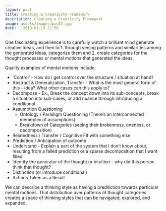 ```yaml
---
layout: post
title: Creating a Creativity Framework
description: Creating a Creativity Framework
image: assets/images/pic07.jpg
date:   2019-01-19 11:58
---
```


One fascinating experience is to carefully watch a brilliant mind generate creative ideas, and then to 1. through seeing patterns and similarities among the generated ideas, categorize them and 2. create categories for the thought processes or mental motions that generated the ideas.

Quality examples of mental motions include:  
- ‘Control’ - How do I get control over the structure / situation at hand?  
- Abstract & Generalization, Transfer - What is the most general form of this - idea? What other cases can this apply to?  
- Decompose - Ex., Break the concept down into its sub-concepts, break a situation into sub-cases, or add nuance through introducing a conditional.  
- Assumption Questioning  
    * Ontology / Paradigm Questioning (There’s an interconnected memeplex of assumptions)  
    * Breakdown of Categories (seeing their brokenness, oneness, or decomposition) 
- Relatedness / Transfer / Cognitive Fit with something else  
- Prediction / Anticipation of outcome  
- Understand - Explain a part of the system that I don’t know about, resulting from a failed prediction or a sparse decomposition that I want filled  
- Identify the generator of the thought or intuition - why did this person think that thought?  
- Distinction (or introduce conditional)  
- Actions Taken as a Result  


We can describe a thinking style as having a prediliction towards particular mental motions. That distribution over patterns of thought categories creates a space of thinking styles that can be navigated, explored, and expanded.